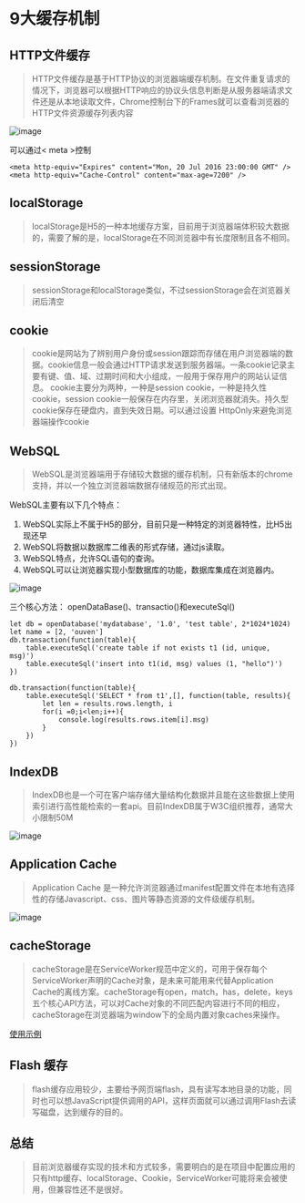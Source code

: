 # 9大缓存机制
## HTTP文件缓存
> HTTP文件缓存是基于HTTP协议的浏览器端缓存机制。在文件重复请求的情况下，浏览器可以根据HTTP响应的协议头信息判断是从服务器端请求文件还是从本地读取文件，Chrome控制台下的Frames就可以查看浏览器的HTTP文件资源缓存列表内容

![image](http://pcip8vul0.bkt.clouddn.com/httpcache.png)

可以通过< meta >控制
```
<meta http-equiv="Expires" content="Mon, 20 Jul 2016 23:00:00 GMT" />
<meta http-equiv="Cache-Control" content="max-age=7200" />
```
## localStorage
> localStorage是H5的一种本地缓存方案，目前用于浏览器端体积较大数据的，需要了解的是，localStorage在不同浏览器中有长度限制且各不相同。
## sessionStorage
> sessionStorage和localStorage类似，不过sessionStorage会在浏览器关闭后清空
## cookie
> cookie是网站为了辨别用户身份或session跟踪而存储在用户浏览器端的数据。cookie信息一般会通过HTTP请求发送到服务器端。一条cookie记录主要有键、值、域、过期时间和大小组成，一般用于保存用户的网站认证信息。
cookie主要分为两种，一种是session cookie，一种是持久性cookie，session cookie一般保存在内存里，关闭浏览器就消失。持久型cookie保存在硬盘内，直到失效日期。可以通过设置 HttpOnly来避免浏览器端操作cookie
## WebSQL
> WebSQL是浏览器端用于存储较大数据的缓存机制，只有新版本的chrome支持，并以一个独立浏览器端数据存储规范的形式出现。

WebSQL主要有以下几个特点：  
1. WebSQL实际上不属于H5的部分，目前只是一种特定的浏览器特性，比H5出现还早
2. WebSQL将数据以数据库二维表的形式存储，通过js读取。
3. WebSQL特点，允许SQL语句的查询。
4. WebSQL可以让浏览器实现小型数据库的功能，数据库集成在浏览器内。

![image](http://pcip8vul0.bkt.clouddn.com/support-for-WebSQL.png)

三个核心方法： openDataBase()、transactio()和executeSql()
```
let db = openDatabase('mydatabase', '1.0', 'test table', 2*1024*1024)
let name = [2, 'ouven']
db.transaction(function(table){
    table.executeSql('create table if not exists t1 (id, unique, msg)')
    table.executeSql('insert into t1(id, msg) values (1, "hello")')
})

db.transaction(function(table){
    table.executeSql('SELECT * from t1',[], function(table, results){
        let len = results.rows.length, i
        for(i =0;i<len;i++){
            console.log(results.rows.item[i].msg)
        }
    })
})
```
## IndexDB
> IndexDB也是一个可在客户端存储大量结构化数据并且能在这些数据上使用索引进行高性能检索的一套api。目前IndexDB属于W3C组织推荐，通常大小限制50M

![image](http://pcip8vul0.bkt.clouddn.com/support-for-IndexDB.png)
## Application Cache
> Application Cache 是一种允许浏览器通过manifest配置文件在本地有选择性的存储Javascript、css、图片等静态资源的文件级缓存机制。

![image](http://pcip8vul0.bkt.clouddn.com/ApplicationCache.png)
## cacheStorage
> cacheStorage是在ServiceWorker规范中定义的，可用于保存每个ServiceWorker声明的Cache对象，是未来可能用来代替Application Cache的离线方案。cacheStorage有open，match，has，delete，keys五个核心API方法，可以对Cache对象的不同匹配内容进行不同的相应，cacheStorage在浏览器端为window下的全局内置对象caches来操作。  

[使用示例](https://github.com/gitHber/PWA)
## Flash 缓存
> flash缓存应用较少，主要给予网页端flash，具有读写本地目录的功能，同时也可以想JavaScript提供调用的API，这样页面就可以通过调用Flash去读写磁盘，达到缓存的目的。

## 总结
> 目前浏览器缓存实现的技术和方式较多，需要明白的是在项目中配置应用的只有http缓存、localStorage、Cookie，ServiceWorker可能将来会被使用，但兼容性还不是很好。


